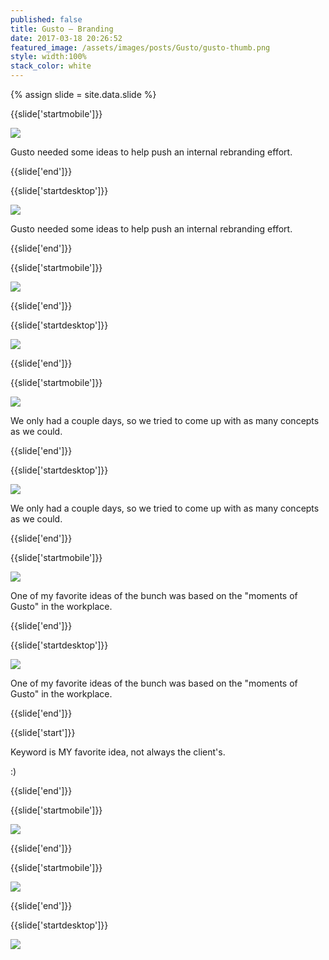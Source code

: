 ```yaml
---
published: false
title: Gusto — Branding
date: 2017-03-18 20:26:52
featured_image: /assets/images/posts/Gusto/gusto-thumb.png
style: width:100%
stack_color: white
---
```

{% assign slide = site.data.slide %}

{{slide['startmobile']}}

<div><img class='full-width' src='{{ site.url }}/assets/images/posts/Gusto/gusto-1-mobile.png' srcset='{{ site.url }}/assets/images/posts/Gusto/gusto-1-mobile.png 375w, {{ site.url }}/assets/images/posts/Gusto/gusto-1-mobile@2x.png 750w, {{ site.url }}/assets/images/posts/Gusto/gusto-1-mobile@3x.png 1125w'></div>

Gusto needed some ideas to help push an internal rebranding effort.

{{slide['end']}}

{{slide['startdesktop']}}

<div><img class='full-width' src='{{ site.url }}/assets/images/posts/Gusto/gusto-1@2x.png' srcset='{{ site.url }}/assets/images/posts/Gusto/gusto-1.png 1024w, {{ site.url }}/assets/images/posts/Gusto/gusto-1@2x.png 2048w, {{ site.url }}/assets/images/posts/Gusto/gusto-1@3x.png 3072w'></div>

Gusto needed some ideas to help push an internal rebranding effort.

{{slide['end']}}

{{slide['startmobile']}}

<div><img class='full-height' src='{{ site.url }}/assets/images/posts/Gusto/gusto-2-mobile.png' srcset='{{ site.url }}/assets/images/posts/Gusto/gusto-2-mobile.png 375w, {{ site.url }}/assets/images/posts/Gusto/gusto-2-mobile@2x.png 750w, {{ site.url }}/assets/images/posts/Gusto/gusto-2-mobile@3x.png 1125w'></div>

{{slide['end']}}

{{slide['startdesktop']}}

<div><img class='full-height' src='{{ site.url }}/assets/images/posts/Gusto/gusto-2@2x.png' srcset='{{ site.url }}/assets/images/posts/Gusto/gusto-2.png 794w, {{ site.url }}/assets/images/posts/Gusto/gusto-2@2x.png 1588w'></div>

{{slide['end']}}

{{slide['startmobile']}}

<div><img src='{{ site.url }}/assets/images/posts/Gusto/gusto-3-mobile.png' srcset='{{ site.url }}/assets/images/posts/Gusto/gusto-3-mobile.png 375w, {{ site.url }}/assets/images/posts/Gusto/gusto-3-mobile@2x.png 750w, {{ site.url }}/assets/images/posts/Gusto/gusto-3-mobile@3x.png 1125w'></div>

We only had a couple days, so we tried to come up with as many concepts as we could.

{{slide['end']}}

{{slide['startdesktop']}}

<div><img src='{{ site.url }}/assets/images/posts/Gusto/gusto-3@2x.png' srcset='{{ site.url }}/assets/images/posts/Gusto/gusto-3.png 794w, {{ site.url }}/assets/images/posts/Gusto/gusto-3@2x.png 1588w, {{ site.url }}/assets/images/posts/Gusto/gusto-3@3x.png 2382w'></div>

We only had a couple days, so we tried to come up with as many concepts as we could.

{{slide['end']}}

{{slide['startmobile']}}

<div><img src='{{ site.url }}/assets/images/posts/Gusto/gusto-4-mobile.png' srcset='{{ site.url }}/assets/images/posts/Gusto/gusto-4-mobile.png 375w, {{ site.url }}/assets/images/posts/Gusto/gusto-4-mobile@2x.png 750w, {{ site.url }}/assets/images/posts/Gusto/gusto-4-mobile@3x.png 1125w'></div>



<p class='bg'>
  One of my favorite ideas of the bunch was based on the "moments of Gusto" in the workplace.
</p>

{{slide['end']}}

{{slide['startdesktop']}}

<div><img src='{{ site.url }}/assets/images/posts/Gusto/gusto-4@2x.png' srcset='{{ site.url }}/assets/images/posts/Gusto/gusto-4.png 794w, {{ site.url }}/assets/images/posts/Gusto/gusto-4@2x.png 1588w, {{ site.url }}/assets/images/posts/Gusto/gusto-4@3x.png 2382w'></div>

One of my favorite ideas of the bunch was based on the "moments of Gusto" in the workplace.

{{slide['end']}}

{{slide['start']}}

Keyword is MY favorite idea, not always the client's.

:)

{{slide['end']}}

{{slide['startmobile']}}

<div><img class='full-height' src='{{ site.url }}/assets/images/posts/Gusto/gusto-5-mobile.png' srcset='{{ site.url }}/assets/images/posts/Gusto/gusto-5-mobile.png 375w, {{ site.url }}/assets/images/posts/Gusto/gusto-5-mobile@2x.png 750w, {{ site.url }}/assets/images/posts/Gusto/gusto-5-mobile@3x.png 1125w'></div>

{{slide['end']}}

{{slide['startmobile']}}

<div><img class='full-height' src='{{ site.url }}/assets/images/posts/Gusto/gusto-6-mobile.png' srcset='{{ site.url }}/assets/images/posts/Gusto/gusto-6-mobile.png 375w, {{ site.url }}/assets/images/posts/Gusto/gusto-6-mobile@2x.png 750w, {{ site.url }}/assets/images/posts/Gusto/gusto-6-mobile@3x.png 1125w'></div>

<p class='bg-dark'></p>


{{slide['end']}}

{{slide['startdesktop']}}

<div class='row'>

<div><img src='{{ site.url }}/assets/images/posts/Gusto/gusto-5@2x.png' srcset='{{ site.url }}/assets/images/posts/Gusto/gusto-5.png 314w, {{ site.url }}/assets/images/posts/Gusto/gusto-5@2x.png 628w, {{ site.url }}/assets/images/posts/Gusto/gusto-5@3x.png 942w'></div><!--

--><div><img src='{{ site.url }}/assets/images/posts/Gusto/gusto-6@2x.png' srcset='{{ site.url }}/assets/images/posts/Gusto/gusto-6.png 314w, {{ site.url }}/assets/images/posts/Gusto/gusto-6@2x.png 628w, {{ site.url }}/assets/images/posts/Gusto/gusto-6@3x.png 942w'></div>

</div>

We used a lot of hand-made elements to feel energetic and stand out in an industry where everyone's using sleek lines and geometric forms.

{{slide['end']}}

{{slide['startmobile']}}

We used a lot of hand-made elements to feel energetic and stand out in an industry where everyone's using sleek lines and geometric forms.

{{slide['end']}}

{{slide['startmobile']}}

<figure>

<div><img src='{{ site.url }}/assets/images/posts/Gusto/gusto-7-mobile.png' srcset='{{ site.url }}/assets/images/posts/Gusto/gusto-7-mobile.png 375w, {{ site.url }}/assets/images/posts/Gusto/gusto-7-mobile@2x.png 750w, {{ site.url }}/assets/images/posts/Gusto/gusto-7-mobile@3x.png 1125w'></div>

<figcaption>Sorry to anyone who really knows how to read sign language, this was just a mock-up and I have no idea what it says.</figcaption>

</figure>

{{slide['end']}}

{{slide['startmobile']}}

<div><img class='full-height' src='{{ site.url }}/assets/images/posts/Gusto/gusto-8-mobile.png' srcset='{{ site.url }}/assets/images/posts/Gusto/gusto-8-mobile.png 375w, {{ site.url }}/assets/images/posts/Gusto/gusto-8-mobile@2x.png 750w, {{ site.url }}/assets/images/posts/Gusto/gusto-8-mobile@3x.png 1125w'></div>

{{slide['end']}}

{{slide['startdesktop']}}

<figure>

<div class='row'>

<div><img src='{{ site.url }}/assets/images/posts/Gusto/gusto-7@2x.png' srcset='{{ site.url }}/assets/images/posts/Gusto/gusto-7.png 474w, {{ site.url }}/assets/images/posts/Gusto/gusto-7@2x.png 948w, {{ site.url }}/assets/images/posts/Gusto/gusto-7@3x.png 1422w'></div><!--

--><div><img src='{{ site.url }}/assets/images/posts/Gusto/gusto-8@2x.png' srcset='{{ site.url }}/assets/images/posts/Gusto/gusto-8.png 154w, {{ site.url }}/assets/images/posts/Gusto/gusto-8@2x.png 308w, {{ site.url }}/assets/images/posts/Gusto/gusto-8@3x.png 462w'></div>

</div>

<figcaption>Sorry to anyone who really knows how to read sign language, this was just a mock-up and I have no idea what it says.</figcaption>

</figure>

{{slide['end']}}